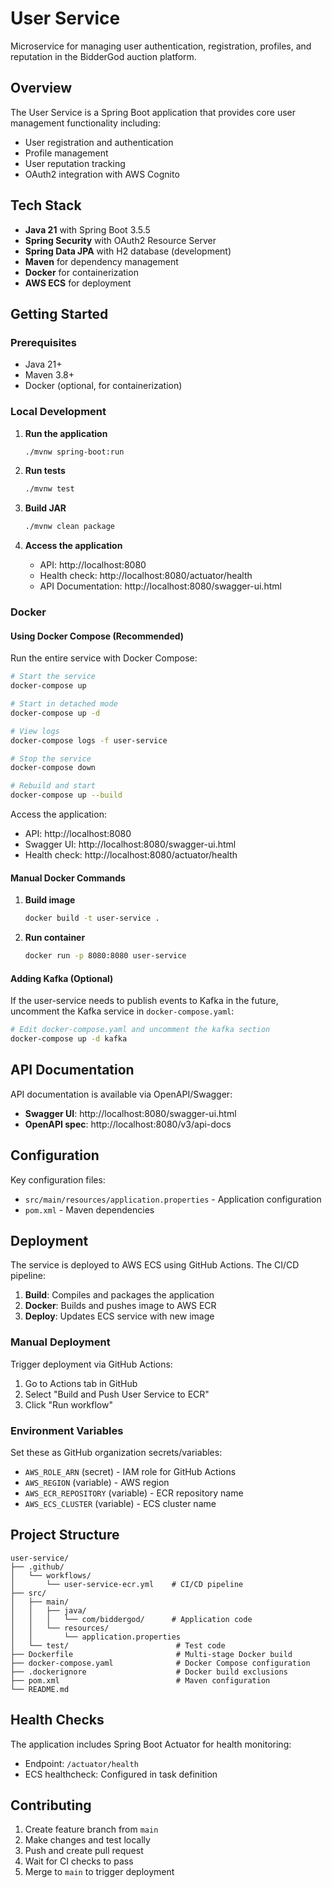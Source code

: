 # User Service

Microservice for managing user authentication, registration, profiles, and reputation in the BidderGod auction platform.

## Overview

The User Service is a Spring Boot application that provides core user management functionality including:
- User registration and authentication
- Profile management
- User reputation tracking
- OAuth2 integration with AWS Cognito

## Tech Stack

- **Java 21** with Spring Boot 3.5.5
- **Spring Security** with OAuth2 Resource Server
- **Spring Data JPA** with H2 database (development)
- **Maven** for dependency management
- **Docker** for containerization
- **AWS ECS** for deployment

## Getting Started

### Prerequisites

- Java 21+
- Maven 3.8+
- Docker (optional, for containerization)

### Local Development

1. **Run the application**
   ```bash
   ./mvnw spring-boot:run
   ```

2. **Run tests**
   ```bash
   ./mvnw test
   ```

3. **Build JAR**
   ```bash
   ./mvnw clean package
   ```

4. **Access the application**
   - API: http://localhost:8080
   - Health check: http://localhost:8080/actuator/health
   - API Documentation: http://localhost:8080/swagger-ui.html

### Docker

#### Using Docker Compose (Recommended)

Run the entire service with Docker Compose:

```bash
# Start the service
docker-compose up

# Start in detached mode
docker-compose up -d

# View logs
docker-compose logs -f user-service

# Stop the service
docker-compose down

# Rebuild and start
docker-compose up --build
```

Access the application:
- API: http://localhost:8080
- Swagger UI: http://localhost:8080/swagger-ui.html
- Health check: http://localhost:8080/actuator/health

#### Manual Docker Commands

1. **Build image**
   ```bash
   docker build -t user-service .
   ```

2. **Run container**
   ```bash
   docker run -p 8080:8080 user-service
   ```

#### Adding Kafka (Optional)

If the user-service needs to publish events to Kafka in the future, uncomment the Kafka service in `docker-compose.yaml`:

```bash
# Edit docker-compose.yaml and uncomment the kafka section
docker-compose up -d kafka
```

## API Documentation

API documentation is available via OpenAPI/Swagger:
- **Swagger UI**: http://localhost:8080/swagger-ui.html
- **OpenAPI spec**: http://localhost:8080/v3/api-docs

## Configuration

Key configuration files:
- `src/main/resources/application.properties` - Application configuration
- `pom.xml` - Maven dependencies

## Deployment

The service is deployed to AWS ECS using GitHub Actions. The CI/CD pipeline:

1. **Build**: Compiles and packages the application
2. **Docker**: Builds and pushes image to AWS ECR
3. **Deploy**: Updates ECS service with new image

### Manual Deployment

Trigger deployment via GitHub Actions:
1. Go to Actions tab in GitHub
2. Select "Build and Push User Service to ECR"
3. Click "Run workflow"

### Environment Variables

Set these as GitHub organization secrets/variables:
- `AWS_ROLE_ARN` (secret) - IAM role for GitHub Actions
- `AWS_REGION` (variable) - AWS region
- `AWS_ECR_REPOSITORY` (variable) - ECR repository name
- `AWS_ECS_CLUSTER` (variable) - ECS cluster name

## Project Structure

```
user-service/
├── .github/
│   └── workflows/
│       └── user-service-ecr.yml    # CI/CD pipeline
├── src/
│   ├── main/
│   │   ├── java/
│   │   │   └── com/biddergod/      # Application code
│   │   └── resources/
│   │       └── application.properties
│   └── test/                        # Test code
├── Dockerfile                       # Multi-stage Docker build
├── docker-compose.yaml              # Docker Compose configuration
├── .dockerignore                    # Docker build exclusions
├── pom.xml                          # Maven configuration
└── README.md
```

## Health Checks

The application includes Spring Boot Actuator for health monitoring:
- Endpoint: `/actuator/health`
- ECS healthcheck: Configured in task definition

## Contributing

1. Create feature branch from `main`
2. Make changes and test locally
3. Push and create pull request
4. Wait for CI checks to pass
5. Merge to `main` to trigger deployment